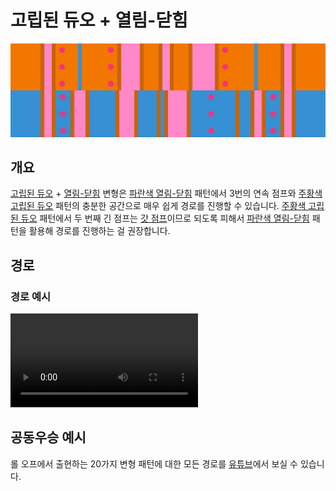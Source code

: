 # 고립된 듀오 + 열림-닫힘

![Isolated Duo + Open-Closed](../images/variations/isolated-duo-open-closed.jpg)

## 개요

[고립된 듀오](../rolls/isolated-duo.md#주황색-패턴) + [열림-닫힘](../rolls/closed-open-open-closed.md#파란색-패턴) 변형은 [파란색 열림-닫힘](../rolls/closed-open-open-closed.md#파란색-패턴) 패턴에서 3번의 연속 점프와 [주황색 고립된 듀오](../rolls/isolated-duo.md#주황색-패턴) 패턴의 충분한 공간으로 매우 쉽게 경로를 진행할 수 있습니다. [주황색 고립된 듀오](../rolls/isolated-duo.md#주황색-패턴) 패턴에서 두 번째 긴 점프는 [갓 점프](../advanced/isolated-duo-god-jumps.md)이므로 되도록 피해서 [파란색 열림-닫힘](../rolls/closed-open-open-closed.md#파란색-패턴) 패턴을 활용해 경로를 진행하는 걸 권장합니다.

## 경로

### 경로 예시

<video controls>
  <source src="../../images/variations/isolated-duo-open-closed-standard-path.mp4" type="video/mp4">
</video>

## 공동우승 예시

롤 오프에서 출현하는 20가지 변형 패턴에 대한 모든 경로를 [유튜브](https://www.youtube.com/playlist?list=PLG_QNSp9ZgJLWYSNl4vY26VJCZeOQHO1F)에서 보실 수 있습니다.

